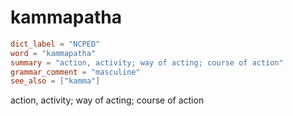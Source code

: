 # kammapatha

``` toml
dict_label = "NCPED"
word = "kammapatha"
summary = "action, activity; way of acting; course of action"
grammar_comment = "masculine"
see_also = ["kamma"]
```

action, activity; way of acting; course of action

